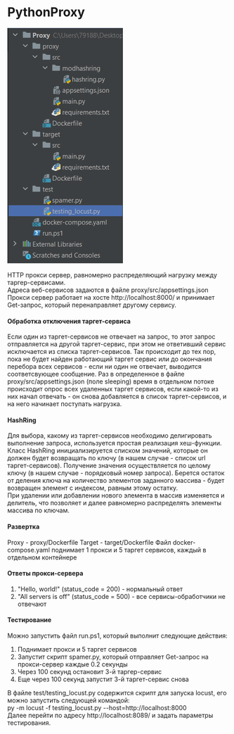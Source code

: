 # PythonProxy

![alt text](https://github.com/SSA-hub/PythonProxy/blob/master/image.png)

HTTP прокси сервер, равномерно распределяющий нагрузку между таргер-сервисами.  
Адреса веб-сервисов задаются в файле proxy/src/appsettings.json  
Прокси сервер работает на хосте http://localhost:8000/ и принимает Get-запрос, который перенаправляет другому сервису.  

#### Обработка отключения таргет-сервиса
Если один из таргет-сервисов не отвечает на запрос, то этот запрос отправляется на другой таргет-сервис, при этом не ответивший сервис исключается из списка таргет-сервисов. Так происходит до тех пор, пока не будет найден работающий таргет сервис или до окончания перебора всех сервисов - если ни один не отвечает, выводится соответсвующее сообщение.
Раз в определенное в файле proxy/src/appsettings.json (поле sleeping) время в отдельном потоке происходит опрос всех удаленных таргет сервисов, если какой-то из них начал отвечать - он снова добавляется в список таргет-сервисов, и на него начинает поступать нагрузка.  

#### HashRing  
Для выбора, какому из таргет-сервисов необходимо делигировать выполнение запроса, используется простая реализация хеш-функции.  
Класс HashRing инициализируется списком значений, которые он должен будет возвращать по ключу (в нашем случае - список url таргет-сервисов). Получение значения осуществляется по целому ключу (в нашем случае - порядковый номер запроса). Берется остаток от деления ключа на количество элементов заданного массива - будет возвращен элемент с индексом, равным этому остатку.  
При удалении или добавлении нового элемента в массив изменяется и делитель, что позволяет и далее равномерно распределять элементы массива по ключам.  

#### Развертка
Proxy - proxy/Dockerfile
Target - target/Dockerfile
Файл docker-compose.yaml поднимает 1 прокси и 5 таргет сервисов, каждый в отдельном контейнере  

#### Ответы прокси-сервера
1) "Hello, world!" (status_code = 200) - нормальный ответ  
2) "All servers is off" (status_code = 500) - все сервисы-обработчики не отвечают  

#### Тестирование  
Можно запустить файл run.ps1, который выполнит следующие действия:  
1) Поднимает прокси и 5 таргет сервисов  
2) Запустит скрипт spamer.py, который отправляет Get-запрос на прокси-сервер каждые 0.2 секунды  
3) Через 100 секунд остановит 3-й таргер-сервис  
4) Еще через 100 секунд запустит 3-й таргет-сервис снова  
  
В файле test/testing_locust.py содержится скрипт для запуска locust, его можно запустить следующей командой:  
py -m locust -f testing_locust.py --host=http://localhost:8000  
Далее перейти по адресу http://localhost:8089/ и задать параметры тестирования.
